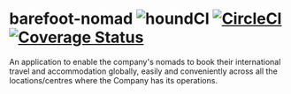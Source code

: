 # barefoot-nomad ![houndCI](https://img.shields.io/badge/houndCI-active-yellow) [![CircleCI](https://circleci.com/gh/katunold/barefoot-nomad.svg?style=svg)](https://circleci.com/gh/katunold/barefoot-nomad) [![Coverage Status](https://coveralls.io/repos/github/katunold/barefoot-nomad/badge.svg?branch=ch-setup-unit-testing-%23169817532)](https://coveralls.io/github/katunold/barefoot-nomad?branch=develop)
An application to enable the company's nomads to book their international travel and accommodation globally, easily and conveniently across all the locations/centres where the Company has its operations.
